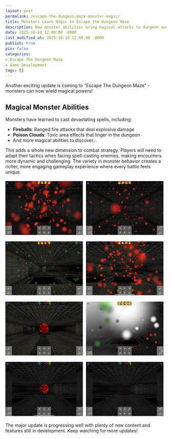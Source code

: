 ```yaml
---
layout: post
permalink: /escape-the-dungeon-maze-monster-magic/
title: Monsters Learn Magic in Escape the Dungeon Maze
description: New monster abilities bring magical attacks to dungeon encounters
date: 2025-10-10 12:00:00 -0000
last_modified_at: 2025-10-10 12:00:00 -0000
publish: true
pin: false
categories:
- Escape The Dungeon Maze
- Game Development
tags: []
---
```


Another exciting update is coming to "Escape The Dungeon Maze" - monsters can now wield magical powers!

## Magical Monster Abilities

Monsters have learned to cast devastating spells, including:
- **Fireballs**: Ranged fire attacks that deal explosive damage
- **Poison Clouds**: Toxic area effects that linger in the dungeon
- And more magical abilities to discover...

This adds a whole new dimension to combat strategy. Players will need to adapt their tactics when facing spell-casting enemies, making encounters more dynamic and challenging. The variety in monster behavior creates a richer, more engaging gameplay experience where every battle feels unique.

<div style="display: flex; gap: 10px; margin: 20px 0;">
  <img src="/assets/2025/10/IMG_9604.jpg" alt="Monster Magic 1" style="width: 48%;">
  <img src="/assets/2025/10/IMG_9607.jpg" alt="Monster Magic 2" style="width: 48%;">
</div>

<div style="display: flex; gap: 10px; margin: 20px 0;">
  <img src="/assets/2025/10/IMG_9610.jpg" alt="Monster Magic 3" style="width: 48%;">
  <img src="/assets/2025/10/IMG_9611.jpg" alt="Monster Magic 4" style="width: 48%;">
</div>

<div style="display: flex; gap: 10px; margin: 20px 0;">
  <img src="/assets/2025/10/IMG_9613.jpg" alt="Monster Magic 5" style="width: 48%;">
  <img src="/assets/2025/10/IMG_9619.jpg" alt="Monster Magic 6" style="width: 48%;">
</div>

<div style="display: flex; gap: 10px; margin: 20px 0;">
  <img src="/assets/2025/10/IMG_9620.jpg" alt="Monster Magic 7" style="width: 48%;">
  <img src="/assets/2025/10/IMG_9624.jpg" alt="Monster Magic 8" style="width: 48%;">
</div>

The major update is progressing well with plenty of new content and features still in development. Keep watching for more updates! 